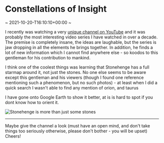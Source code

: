 # Constellations of Insight
~ 2021-10-20-T16:10:10+00:00 ~

I recently was watching a very [unique channel on YouTube](https://www.youtube.com/watch?v=UnFfi0d9wtw&list=PLgTDUbxeD5zJPMPLjiL4GWglUWYLmUZTm&index=5) and it was probably the most interesting video series I have watched in over a decade. The premise is completely insane, the ideas are laughable, but the series is jaw dropping in all the elements he brings together. In addition, he finds a lot of new information which I cannot find anywhere else - so koodos to this gentleman for his contribution to mankind.

I think one of the coolest things was learning that Stonehenge has a full starmap around it, not just the stones. No one else seems to be aware except this gentleman and his viewers (though I found one reference mentioning such a phenomenon, but no such photos) - at least when I did a quick search I wasn't able to find any mention of orion, and taurus

I have gone onto Google Earth to show it better, at is is hard to spot if you dont know how to orient it.

![Stonehenge is more than just some stones](/content/media/stonehenge.png)


---

Maybe give the channel a look (must have an open mind, and don't take things too seriously otherwise, please don't bother - you will be upset) Cheers!